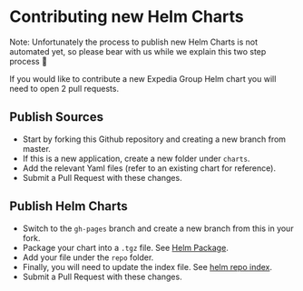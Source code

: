 # Contributing new Helm Charts

Note: Unfortunately the process to publish new Helm Charts is not automated yet, so please bear with us while we explain this two step process 🦄

If you would like to contribute a new Expedia Group Helm chart you will need to open 2 pull requests.

## Publish Sources

* Start by forking this Github repository and creating a new branch from master.
* If this is a new application, create a new folder under `charts`.
* Add the relevant Yaml files (refer to an existing chart for reference).
* Submit a Pull Request with these changes.

## Publish Helm Charts

* Switch to the `gh-pages` branch and create a new branch from this in your fork.
* Package your chart into a `.tgz` file. See [Helm Package](https://helm.sh/docs/helm/helm_package/).
* Add your file under the `repo` folder.
* Finally, you will need to update the index file. See [helm repo index](https://helm.sh/docs/helm/helm_repo_index/). 
* Submit a Pull Request with these changes.
